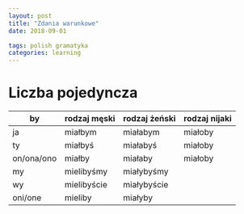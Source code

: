 ```yaml
---
layout: post
title: "Zdania warunkowe"
date: 2018-09-01

tags: polish gramatyka
categories: learning
---
```

# Liczba pojedyncza

|by|rodzaj męski|rodzaj żeński|rodzaj nijaki
|-|-|-|-|
|ja|miałbym|miałabym|miałoby|
|ty|miałbyś|miałabyś|miałoby|
|on/ona/ono|miałby|miałaby|miałoby|
|my|mielibyśmy|miałybyśmy||
|wy|mielibyście|miałybyście||
|oni/one|mieliby|miałyby|||